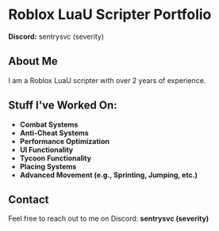 # Roblox LuaU Scripter Portfolio

**Discord:** sentrysvc (severity)

## About Me

I am a Roblox LuaU scripter with over 2 years of experience. 

## Stuff I've Worked On:

- **Combat Systems**
- **Anti-Cheat Systems**
- **Performance Optimization**
- **UI Functionality**
- **Tycoon Functionality**
- **Placing Systems**
- **Advanced Movement (e.g., Sprinting, Jumping, etc.)**

## Contact

Feel free to reach out to me on Discord: **sentrysvc (severity)**
